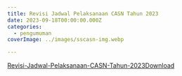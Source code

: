 ```yaml
---
title: Revisi Jadwal Pelaksanaan CASN Tahun 2023
date: 2023-09-18T00:00:00.000Z
categories:
  - pengumuman
coverImage: ../images/sscasn-img.webp

---
```


[Revisi-Jadwal-Pelaksanaan-CASN-Tahun-2023](https://bkd.nttprov.go.id/web/revisi-jadwal-pelaksanaan-casn-tahun-2023/revisi-jadwal-pelaksanaan-casn-tahun-2023/)[Download](https://bkd.nttprov.go.id/web/wp-content/uploads/2023/09/Revisi-Jadwal-Pelaksanaan-CASN-Tahun-2023.pdf)
